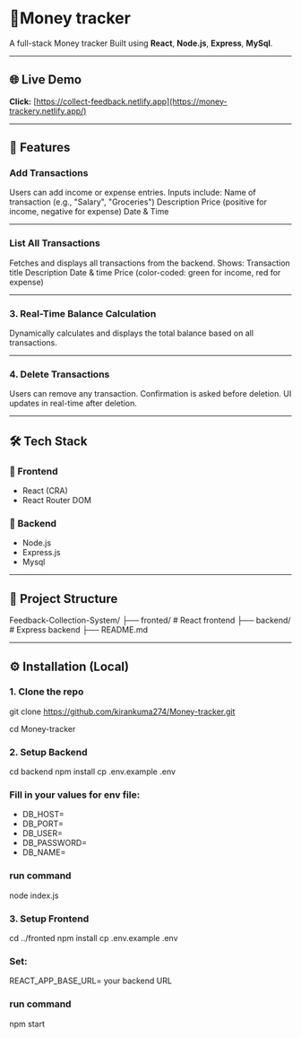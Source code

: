 # 💸Money tracker

A full-stack Money tracker  Built using **React**, **Node.js**, **Express**, **MySql**.

---

## 🌐 Live Demo

 **Click:**  [https://collect-feedback.netlify.app](https://money-trackery.netlify.app/) 
 
 ---

## 🚀 Features

### Add Transactions
Users can add income or expense entries.
Inputs include:
Name of transaction (e.g., "Salary", "Groceries")
Description
Price (positive for income, negative for expense)
Date & Time

---

###  List All Transactions
Fetches and displays all transactions from the backend.
Shows:
Transaction title
Description
Date & time
Price (color-coded: green for income, red for expense)

---

### 3. Real-Time Balance Calculation
Dynamically calculates and displays the total balance based on all transactions.

---

### 4. Delete Transactions
Users can remove any transaction.
Confirmation is asked before deletion.
UI updates in real-time after deletion.

---

## 🛠 Tech Stack

### 🔹 Frontend
- React (CRA)
- React Router DOM

### 🔹 Backend
- Node.js
- Express.js
- Mysql

---

## 📁 Project Structure

Feedback-Collection-System/
├── fronted/ # React frontend
├── backend/ # Express backend
├── README.md


---

## ⚙️ Installation (Local)

### 1. Clone the repo

git clone https://github.com/kirankuma274/Money-tracker.git

cd Money-tracker

### 2. Setup Backend
cd backend
npm install
cp .env.example .env

### Fill in your values for env file:
- DB_HOST=
- DB_PORT=
- DB_USER=
- DB_PASSWORD=
- DB_NAME=


### run command
 node index.js

### 3. Setup Frontend
cd ../fronted
npm install
cp .env.example .env

### Set:
REACT_APP_BASE_URL= your backend URL

### run command
npm start
